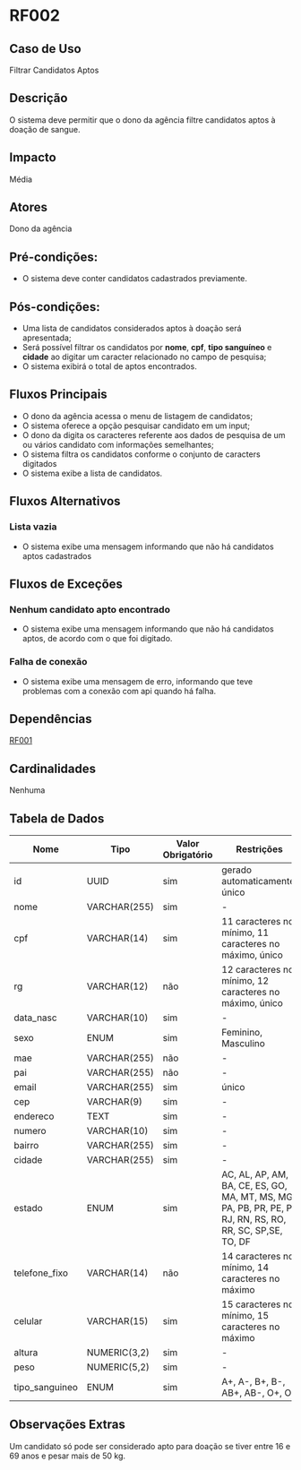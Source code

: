 # RF002

## Caso de Uso

Filtrar Candidatos Aptos

## Descrição

O sistema deve permitir que o dono da agência filtre candidatos aptos à doação de sangue.

## Impacto

Média

## Atores

Dono da agência
 
## Pré-condições:

- O sistema deve conter candidatos cadastrados previamente.

## Pós-condições:

- Uma lista de candidatos considerados aptos à doação será apresentada;
- Será possível filtrar os candidatos por **nome**, **cpf**, **tipo sanguíneo** e **cidade** ao digitar um caracter relacionado no campo de pesquisa;
- O sistema exibirá o total de aptos encontrados.

## Fluxos Principais

- O dono da agência acessa o menu de listagem de candidatos;
- O sistema oferece a opção pesquisar candidato em um input;
- O dono da digita os caracteres referente aos dados de pesquisa de um ou vários candidato com informações semelhantes;
- O sistema filtra os candidatos conforme o conjunto de caracters digitados
- O sistema exibe a lista de candidatos.

## Fluxos Alternativos

### Lista vazia

- O sistema exibe uma mensagem informando que não há candidatos aptos cadastrados

## Fluxos de Exceções

### Nenhum candidato apto encontrado

- O sistema exibe uma mensagem informando que não há candidatos aptos, de acordo com o que foi digitado.

### Falha de conexão

- O sistema exibe uma mensagem de erro, informando que teve problemas com a conexão com api quando há falha.

## Dependências

[RF001](/requisitos/funcionais/RF001.md)

## Cardinalidades

Nenhuma

## Tabela de Dados

| **Nome** | **Tipo** | **Valor Obrigatório** |**Restrições** | 
|----------|----------|-----------------------|---------------|
| id | UUID | sim | gerado automaticamente, único |
| nome | VARCHAR(255) | sim | - |
| cpf | VARCHAR(14) | sim | 11 caracteres no mínimo, 11 caracteres no máximo, único |
| rg | VARCHAR(12) | não | 12 caracteres no mínimo, 12 caracteres no máximo, único |
| data_nasc  | VARCHAR(10) | sim | - |
| sexo | ENUM | sim | Feminino, Masculino |
| mae | VARCHAR(255) | não | - |
| pai | VARCHAR(255) | não | - |
| email | VARCHAR(255) | sim | único |
| cep | VARCHAR(9) | sim | - |
| endereco | TEXT | sim | - |
| numero | VARCHAR(10) | sim | - |
| bairro | VARCHAR(255) | sim | - |
| cidade | VARCHAR(255) | sim | - |
| estado | ENUM | sim | AC, AL, AP, AM, BA, CE, ES, GO, MA, MT, MS, MG, PA, PB, PR, PE, PI, RJ, RN, RS, RO, RR, SC, SP,SE, TO, DF |
| telefone_fixo | VARCHAR(14) | não | 14 caracteres no mínimo, 14 caracteres no máximo
| celular | VARCHAR(15) | sim | 15 caracteres no mínimo, 15 caracteres no máximo
| altura | NUMERIC(3,2) | sim | -
| peso | NUMERIC(5,2) | sim | -
| tipo_sanguineo | ENUM | sim | A+, A-, B+, B-, AB+, AB-, O+, O- |

## Observações Extras

Um candidato só pode ser considerado apto para doação se tiver entre 16 e 69 anos e pesar mais de 50 kg.
